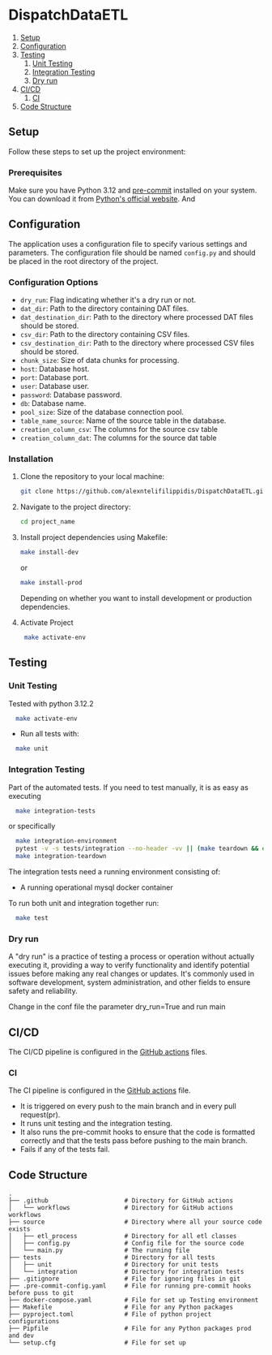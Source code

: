 # DispatchDataETL

1. [Setup](#setup)
2. [Configuration](#configuration)
3. [Testing](#testing)
    1. [Unit Testing](#unit-testing)
    2. [Integration Testing](#integration-testing)
    3. [Dry run](#dry-run)
4. [CI/CD](#cicd)
    1. [CI](#ci)
5. [Code Structure](#code-structure)

## Setup

Follow these steps to set up the project environment:

### Prerequisites

Make sure you have Python 3.12 and [pre-commit](https://pre-commit.com/#intro) installed on your system. You can
download it from [Python's official website](https://www.python.org/downloads/).
And

## Configuration

The application uses a configuration file to specify various settings and parameters. The configuration file should be
named `config.py` and should be placed in the root directory of the project.

### Configuration Options

- `dry_run`: Flag indicating whether it's a dry run or not.
- `dat_dir`: Path to the directory containing DAT files.
- `dat_destination_dir`: Path to the directory where processed DAT files should be stored.
- `csv_dir`: Path to the directory containing CSV files.
- `csv_destination_dir`: Path to the directory where processed CSV files should be stored.
- `chunk_size`: Size of data chunks for processing.
- `host`: Database host.
- `port`: Database port.
- `user`: Database user.
- `password`: Database password.
- `db`: Database name.
- `pool_size`: Size of the database connection pool.
- `table_name_source`: Name of the source table in the database.
- `creation_column_csv`: The columns for the source csv table
- `creation_column_dat`: The columns for the source dat table

### Installation

1. Clone the repository to your local machine:

    ```bash
    git clone https://github.com/alexntelifilippidis/DispatchDataETL.git
    ```

2. Navigate to the project directory:

    ```bash
    cd project_name
    ```


3. Install project dependencies using Makefile:

    ```bash
    make install-dev
    ```

   or

    ```bash
    make install-prod
    ```

   Depending on whether you want to install development or production dependencies.


4. Activate Project
   ```bash
    make activate-env
    ```

## Testing

### Unit Testing

Tested with python 3.12.2

```bash
  make activate-env
```

- Run all tests with:

```bash
  make unit
 ```

### Integration Testing

Part of the automated tests. If you need to test manually, it is as easy as executing

```bash
  make integration-tests
```

or specifically

```bash
  make integration-environment
  pytest -v -s tests/integration --no-header -vv || (make teardown && exit 1)
  make integration-teardown
```

The integration tests need a running environment consisting of:

- A running operational mysql docker container

To run both unit and integration together run:

```bash
  make test
```

### Dry run

A "dry run" is a practice of testing a process or operation without actually executing it, providing a way to verify
functionality and identify potential issues before making any real changes or updates. It's commonly used in software
development, system administration, and other fields to ensure safety and reliability.

Change in the conf file the parameter dry_run=True and run main

## CI/CD

The CI/CD pipeline is configured in the [GitHub actions](.github/workflows) files.

### CI

The CI pipeline is configured in the [GitHub actions](.github/workflows/ci.yml) file.

- It is triggered on every push to the main branch and in every pull request(pr).
- It runs unit testing and the integration testing.
- It also runs the pre-commit hooks to ensure that the code is formatted correctly and that the tests pass before
  pushing to the main branch.
- Fails if any of the tests fail.

## Code Structure

```
.
├── .github                     # Directory for GitHub actions
│   └── workflows               # Directory for GitHub actions workflows
├── source                      # Directory where all your source code exists
│   ├── etl_process             # Directory for all etl classes
│   ├── config.py               # Config file for the source code
│   └── main.py                 # The running file           
├── tests                       # Directory for all tests
│   ├── unit                    # Directory for unit tests
│   └── integration             # Directory for integration tests
├── .gitignore                  # File for ignoring files in git
├── .pre-commit-config.yaml     # File for running pre-commit hooks before puss to git
├── docker-compose.yaml         # File for set up Testing environment 
├── Makefile                    # File for any Python packages 
├── pyproject.toml              # File of python project configurations
├── Pipfile                     # File for any Python packages prod and dev
└── setup.cfg                   # File for set up

```